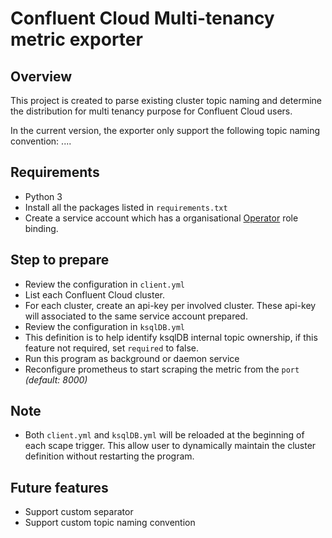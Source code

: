 # Confluent Cloud Multi-tenancy metric exporter

## Overview

This project is created to parse existing cluster topic naming and determine the distribution for multi tenancy purpose for Confluent Cloud users.

In the current version, the exporter only support the following topic naming convention:
<CountryCode>.<Environment>.<BusinessDomain>.<Sub-Business Domain>.<FreeTextTopicName>

## Requirements

* Python 3
* Install all the packages listed in `requirements.txt`
* Create a service account which has a organisational <a href="https://docs.confluent.io/cloud/current/access-management/access-control/cloud-rbac.html#operator">Operator</a> role binding.

## Step to prepare

* Review the configuration in `client.yml`
 * List each Confluent Cloud cluster.
 * For each cluster, create an api-key per involved cluster. These api-key will associated to the same service account prepared.
* Review the configuration in `ksqlDB.yml`
 * This definition is to help identify ksqlDB internal topic ownership, if this feature not required, set `required` to false.
* Run this program as background or daemon service
* Reconfigure prometheus to start scraping the metric from the `port` _(default: 8000)_

## Note

* Both `client.yml` and `ksqlDB.yml` will be reloaded at the beginning of each scape trigger. This allow user to dynamically maintain the cluster definition without restarting the program.

## Future features

* Support custom separator
* Support custom topic naming convention
